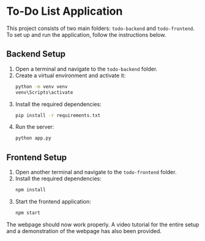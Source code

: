 
# To-Do List Application

This project consists of two main folders: `todo-backend` and `todo-frontend`. To set up and run the application, follow the instructions below.

## Backend Setup

1. Open a terminal and navigate to the `todo-backend` folder.
2. Create a virtual environment and activate it:
   ```sh
   python -m venv venv
   venv\Scripts\activate
   ```
3. Install the required dependencies:
   ```sh
   pip install -r requirements.txt
   ```
4. Run the server:
   ```sh
   python app.py
   ```

## Frontend Setup

1. Open another terminal and navigate to the `todo-frontend` folder.
2. Install the required dependencies:
   ```sh
   npm install
   ```
3. Start the frontend application:
   ```sh
   npm start
   ```

The webpage should now work properly. A video tutorial for the entire setup and a demonstration of the webpage has also been provided.
